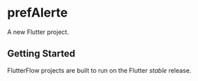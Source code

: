 # prefAlerte

A new Flutter project.

## Getting Started

FlutterFlow projects are built to run on the Flutter _stable_ release.
